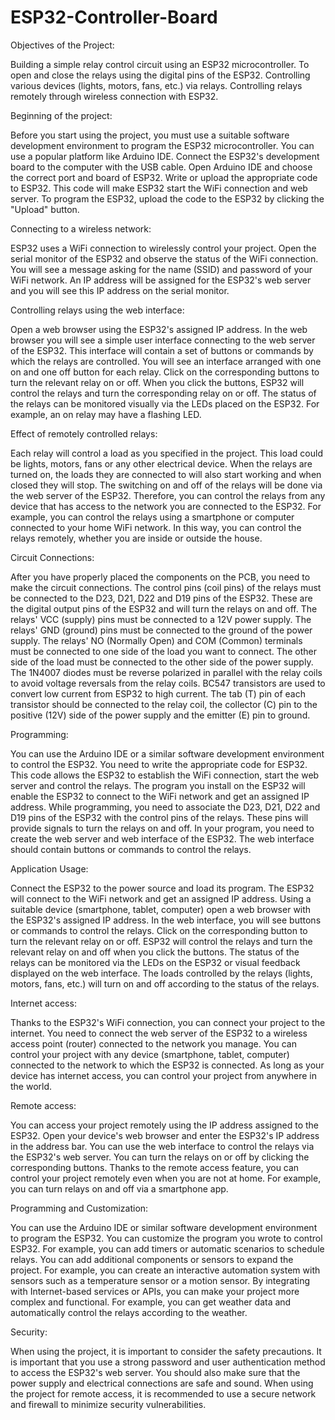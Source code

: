 # ESP32-Controller-Board



Objectives of the Project:

Building a simple relay control circuit using an ESP32 microcontroller.
To open and close the relays using the digital pins of the ESP32.
Controlling various devices (lights, motors, fans, etc.) via relays.
Controlling relays remotely through wireless connection with ESP32.

Beginning of the project:

Before you start using the project, you must use a suitable software development environment to program the ESP32 microcontroller. You can use a popular platform like Arduino IDE.
Connect the ESP32's development board to the computer with the USB cable.
Open Arduino IDE and choose the correct port and board of ESP32.
Write or upload the appropriate code to ESP32. This code will make ESP32 start the WiFi connection and web server.
To program the ESP32, upload the code to the ESP32 by clicking the "Upload" button.

Connecting to a wireless network:

ESP32 uses a WiFi connection to wirelessly control your project.
Open the serial monitor of the ESP32 and observe the status of the WiFi connection. You will see a message asking for the name (SSID) and password of your WiFi network.
An IP address will be assigned for the ESP32's web server and you will see this IP address on the serial monitor.

Controlling relays using the web interface:

Open a web browser using the ESP32's assigned IP address.
In the web browser you will see a simple user interface connecting to the web server of the ESP32. This interface will contain a set of buttons or commands by which the relays are controlled.
You will see an interface arranged with one on and one off button for each relay.
Click on the corresponding buttons to turn the relevant relay on or off.
When you click the buttons, ESP32 will control the relays and turn the corresponding relay on or off.
The status of the relays can be monitored visually via the LEDs placed on the ESP32. For example, an on relay may have a flashing LED.

Effect of remotely controlled relays:

Each relay will control a load as you specified in the project. This load could be lights, motors, fans or any other electrical device.
When the relays are turned on, the loads they are connected to will also start working and when closed they will stop.
The switching on and off of the relays will be done via the web server of the ESP32. Therefore, you can control the relays from any device that has access to the network you are connected to the ESP32.
For example, you can control the relays using a smartphone or computer connected to your home WiFi network. In this way, you can control the relays remotely, whether you are inside or outside the house.

Circuit Connections:

After you have properly placed the components on the PCB, you need to make the circuit connections.
The control pins (coil pins) of the relays must be connected to the D23, D21, D22 and D19 pins of the ESP32. These are the digital output pins of the ESP32 and will turn the relays on and off.
The relays' VCC (supply) pins must be connected to a 12V power supply.
The relays' GND (ground) pins must be connected to the ground of the power supply.
The relays' NO (Normally Open) and COM (Common) terminals must be connected to one side of the load you want to connect. The other side of the load must be connected to the other side of the power supply.
The 1N4007 diodes must be reverse polarized in parallel with the relay coils to avoid voltage reversals from the relay coils.
BC547 transistors are used to convert low current from ESP32 to high current. The tab (T) pin of each transistor should be connected to the relay coil, the collector (C) pin to the positive (12V) side of the power supply and the emitter (E) pin to ground.

Programming:

You can use the Arduino IDE or a similar software development environment to control the ESP32.
You need to write the appropriate code for ESP32. This code allows the ESP32 to establish the WiFi connection, start the web server and control the relays.
The program you install on the ESP32 will enable the ESP32 to connect to the WiFi network and get an assigned IP address.
While programming, you need to associate the D23, D21, D22 and D19 pins of the ESP32 with the control pins of the relays. These pins will provide signals to turn the relays on and off.
In your program, you need to create the web server and web interface of the ESP32. The web interface should contain buttons or commands to control the relays.

Application Usage:

Connect the ESP32 to the power source and load its program.
The ESP32 will connect to the WiFi network and get an assigned IP address.
Using a suitable device (smartphone, tablet, computer) open a web browser with the ESP32's assigned IP address.
In the web interface, you will see buttons or commands to control the relays.
Click on the corresponding button to turn the relevant relay on or off.
ESP32 will control the relays and turn the relevant relay on and off when you click the buttons.
The status of the relays can be monitored via the LEDs on the ESP32 or visual feedback displayed on the web interface.
The loads controlled by the relays (lights, motors, fans, etc.) will turn on and off according to the status of the relays.

Internet access:

Thanks to the ESP32's WiFi connection, you can connect your project to the internet.
You need to connect the web server of the ESP32 to a wireless access point (router) connected to the network you manage.
You can control your project with any device (smartphone, tablet, computer) connected to the network to which the ESP32 is connected.
As long as your device has internet access, you can control your project from anywhere in the world.

Remote access:

You can access your project remotely using the IP address assigned to the ESP32.
Open your device's web browser and enter the ESP32's IP address in the address bar.
You can use the web interface to control the relays via the ESP32's web server.
You can turn the relays on or off by clicking the corresponding buttons.
Thanks to the remote access feature, you can control your project remotely even when you are not at home. For example, you can turn relays on and off via a smartphone app.

Programming and Customization:

You can use the Arduino IDE or similar software development environment to program the ESP32.
You can customize the program you wrote to control ESP32. For example, you can add timers or automatic scenarios to schedule relays.
You can add additional components or sensors to expand the project. For example, you can create an interactive automation system with sensors such as a temperature sensor or a motion sensor.
By integrating with Internet-based services or APIs, you can make your project more complex and functional. For example, you can get weather data and automatically control the relays according to the weather.

Security:

When using the project, it is important to consider the safety precautions.
It is important that you use a strong password and user authentication method to access the ESP32's web server.
You should also make sure that the power supply and electrical connections are safe and sound.
When using the project for remote access, it is recommended to use a secure network and firewall to minimize security vulnerabilities.
